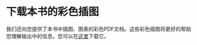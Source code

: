 
# 下载本书的彩色插图

我们还向您提供了本书中插图、图表的彩色PDF文档。这些彩色插图将更好的帮助您理解输出中的信息。您可以在[这里](https://www.packtpub.com/sites/default/files/downloads/Unity2017GameOptimizationSecondEdition_ColorImages.pdf)下载它。
